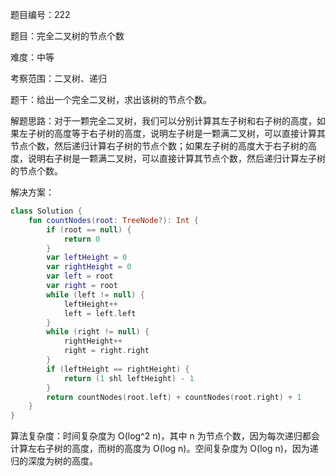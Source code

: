 题目编号：222

题目：完全二叉树的节点个数

难度：中等

考察范围：二叉树、递归

题干：给出一个完全二叉树，求出该树的节点个数。

解题思路：对于一颗完全二叉树，我们可以分别计算其左子树和右子树的高度，如果左子树的高度等于右子树的高度，说明左子树是一颗满二叉树，可以直接计算其节点个数，然后递归计算右子树的节点个数；如果左子树的高度大于右子树的高度，说明右子树是一颗满二叉树，可以直接计算其节点个数，然后递归计算左子树的节点个数。

解决方案：

```kotlin
class Solution {
    fun countNodes(root: TreeNode?): Int {
        if (root == null) {
            return 0
        }
        var leftHeight = 0
        var rightHeight = 0
        var left = root
        var right = root
        while (left != null) {
            leftHeight++
            left = left.left
        }
        while (right != null) {
            rightHeight++
            right = right.right
        }
        if (leftHeight == rightHeight) {
            return (1 shl leftHeight) - 1
        }
        return countNodes(root.left) + countNodes(root.right) + 1
    }
}
```

算法复杂度：时间复杂度为 O(log^2 n)，其中 n 为节点个数，因为每次递归都会计算左右子树的高度，而树的高度为 O(log n)。空间复杂度为 O(log n)，因为递归的深度为树的高度。
